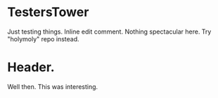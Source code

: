 # TestersTower
Just testing things. Inline edit comment. Nothing spectacular here. Try "holymoly" repo instead.

# Header.

Well then. This was interesting.
